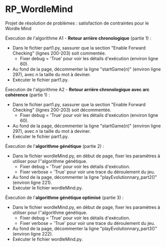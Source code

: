 # RP_WordleMind

Projet de résolution de problèmes : satisfaction de contraintes pour le Wordle Mind



Éxecution de l'algorithme A1 - **Retour arrière chronologique** (partie 1) :

* Dans le fichier part1.py, sassurer que la section "Enable Forward Checking" (lignes 200-203) soit commentée.
  * Fixer debug = 'True' pour voir les détails d'exécution (environ ligne 60).
* Au fond de la page, décommenter la ligne "startGame(*n*)" (environ ligne 297), avec *n* la taille du mot à deviner.
* Exécuter le fichier part1.py.


Éxecution de l'algorithme A2 - **Retour arrière chronologique avec arc cohérence** (partie 1) :

* Dans le fichier part1.py, sassurer que la section "Enable Forward Checking" (lignes 200-203) soit décommentée.
  * Fixer debug = 'True' pour voir les détails d'exécution (environ ligne 60).
* Au fond de la page, décommenter la ligne "startGame(*n*)" (environ ligne 297), avec *n* la taille du mot à deviner.
* Exécuter le fichier part1.py.


Éxecution de l'**algorithme génétique** (partie 2) :

* Dans le fichier wordleMind.py, en début de page, fixer les paramètres à utiliser pour l''algorithme génétique.
  * Fixer debug = 'True' pour voir les détails d'exécution.
  * Fixer verbose = 'True' pour voir une trace du déroulement du jeu.
* Au fond de la page, décommenter la ligne "playEvolutionnary_part2()" (environ ligne 221).
* Exécuter le fichier wordleMind.py.


Éxecution de l'**algorithme génétique optimisé** (partie 3) :

* Dans le fichier wordleMind.py, en début de page, fixer les paramètres à utiliser pour l''algorithme génétique.
  * Fixer debug = 'True' pour voir les détails d'exécution.
  * Fixer verbose = 'True' pour voir une trace du déroulement du jeu.
* Au fond de la page, décommenter la ligne "playEvolutionnary_part3()" (environ ligne 222).
* Exécuter le fichier wordleMind.py.
